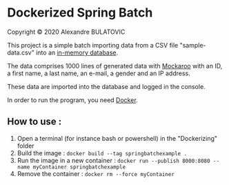 # Dockerized Spring Batch

Copyright © 2020 Alexandre BULATOVIC

This project is a simple batch importing data from a CSV file "sample-data.csv" into an [in-memory database](https://en.wikipedia.org/wiki/HSQLDB).

The data comprises 1000 lines of generated data with [Mockaroo](https://www.mockaroo.com/) with an ID, a first name, a last name, an e-mail, a gender and an IP address. 

These data are imported into the database and logged in the console.

In order to run the program, you need [Docker](https://www.docker.com/products/docker-desktop).

## How to use : 
1) Open a terminal (for instance bash or powershell) in the "Dockerizing" folder
2) Build the image : 
`docker build --tag springbatchexample .`
3) Run the image in a new container : 
`docker run --publish 8000:8080 --name myContainer springbatchexample`
4) Remove the container : 
`docker rm --force myContainer`
